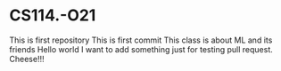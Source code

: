 # CS114.-O21
This is first repository
This is first commit
This class is about ML and its friends
Hello world
I want to add something just for testing pull request. Cheese!!!

